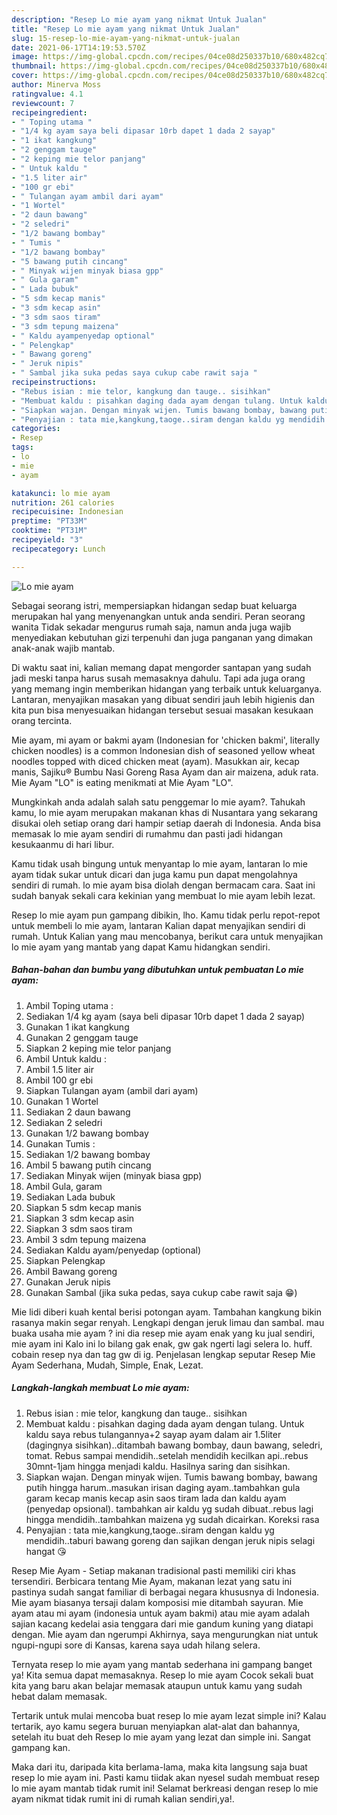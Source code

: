 ```yaml
---
description: "Resep Lo mie ayam yang nikmat Untuk Jualan"
title: "Resep Lo mie ayam yang nikmat Untuk Jualan"
slug: 15-resep-lo-mie-ayam-yang-nikmat-untuk-jualan
date: 2021-06-17T14:19:53.570Z
image: https://img-global.cpcdn.com/recipes/04ce08d250337b10/680x482cq70/lo-mie-ayam-foto-resep-utama.jpg
thumbnail: https://img-global.cpcdn.com/recipes/04ce08d250337b10/680x482cq70/lo-mie-ayam-foto-resep-utama.jpg
cover: https://img-global.cpcdn.com/recipes/04ce08d250337b10/680x482cq70/lo-mie-ayam-foto-resep-utama.jpg
author: Minerva Moss
ratingvalue: 4.1
reviewcount: 7
recipeingredient:
- " Toping utama "
- "1/4 kg ayam saya beli dipasar 10rb dapet 1 dada 2 sayap"
- "1 ikat kangkung"
- "2 genggam tauge"
- "2 keping mie telor panjang"
- " Untuk kaldu "
- "1.5 liter air"
- "100 gr ebi"
- " Tulangan ayam ambil dari ayam"
- "1 Wortel"
- "2 daun bawang"
- "2 seledri"
- "1/2 bawang bombay"
- " Tumis "
- "1/2 bawang bombay"
- "5 bawang putih cincang"
- " Minyak wijen minyak biasa gpp"
- " Gula garam"
- " Lada bubuk"
- "5 sdm kecap manis"
- "3 sdm kecap asin"
- "3 sdm saos tiram"
- "3 sdm tepung maizena"
- " Kaldu ayampenyedap optional"
- " Pelengkap"
- " Bawang goreng"
- " Jeruk nipis"
- " Sambal jika suka pedas saya cukup cabe rawit saja "
recipeinstructions:
- "Rebus isian : mie telor, kangkung dan tauge.. sisihkan"
- "Membuat kaldu : pisahkan daging dada ayam dengan tulang. Untuk kaldu saya rebus tulangannya+2 sayap ayam dalam air 1.5liter (dagingnya sisihkan)..ditambah bawang bombay, daun bawang, seledri, tomat. Rebus sampai mendidih..setelah mendidih kecilkan api..rebus 30mnt-1jam hingga menjadi kaldu. Hasilnya saring dan sisihkan."
- "Siapkan wajan. Dengan minyak wijen. Tumis bawang bombay, bawang putih hingga harum..masukan irisan daging ayam..tambahkan gula garam kecap manis kecap asin saos tiram lada dan kaldu ayam (penyedap opsional). tambahkan air kaldu yg sudah dibuat..rebus lagi hingga mendidih..tambahkan maizena yg sudah dicairkan. Koreksi rasa"
- "Penyajian : tata mie,kangkung,taoge..siram dengan kaldu yg mendidih..taburi bawang goreng dan sajikan dengan jeruk nipis selagi hangat 😘"
categories:
- Resep
tags:
- lo
- mie
- ayam

katakunci: lo mie ayam 
nutrition: 261 calories
recipecuisine: Indonesian
preptime: "PT33M"
cooktime: "PT31M"
recipeyield: "3"
recipecategory: Lunch

---
```



![Lo mie ayam](https://img-global.cpcdn.com/recipes/04ce08d250337b10/680x482cq70/lo-mie-ayam-foto-resep-utama.jpg)

Sebagai seorang istri, mempersiapkan hidangan sedap buat keluarga merupakan hal yang menyenangkan untuk anda sendiri. Peran seorang  wanita Tidak sekadar mengurus rumah saja, namun anda juga wajib menyediakan kebutuhan gizi terpenuhi dan juga panganan yang dimakan anak-anak wajib mantab.

Di waktu  saat ini, kalian memang dapat mengorder santapan yang sudah jadi meski tanpa harus susah memasaknya dahulu. Tapi ada juga orang yang memang ingin memberikan hidangan yang terbaik untuk keluarganya. Lantaran, menyajikan masakan yang dibuat sendiri jauh lebih higienis dan kita pun bisa menyesuaikan hidangan tersebut sesuai masakan kesukaan orang tercinta. 

Mie ayam, mi ayam or bakmi ayam (Indonesian for &#39;chicken bakmi&#39;, literally chicken noodles) is a common Indonesian dish of seasoned yellow wheat noodles topped with diced chicken meat (ayam). Masukkan air, kecap manis, Sajiku® Bumbu Nasi Goreng Rasa Ayam dan air maizena, aduk rata. Mie Ayam &#34;LO&#34; is eating menikmati at Mie Ayam &#34;LO&#34;.

Mungkinkah anda adalah salah satu penggemar lo mie ayam?. Tahukah kamu, lo mie ayam merupakan makanan khas di Nusantara yang sekarang disukai oleh setiap orang dari hampir setiap daerah di Indonesia. Anda bisa memasak lo mie ayam sendiri di rumahmu dan pasti jadi hidangan kesukaanmu di hari libur.

Kamu tidak usah bingung untuk menyantap lo mie ayam, lantaran lo mie ayam tidak sukar untuk dicari dan juga kamu pun dapat mengolahnya sendiri di rumah. lo mie ayam bisa diolah dengan bermacam cara. Saat ini sudah banyak sekali cara kekinian yang membuat lo mie ayam lebih lezat.

Resep lo mie ayam pun gampang dibikin, lho. Kamu tidak perlu repot-repot untuk membeli lo mie ayam, lantaran Kalian dapat menyajikan sendiri di rumah. Untuk Kalian yang mau mencobanya, berikut cara untuk menyajikan lo mie ayam yang mantab yang dapat Kamu hidangkan sendiri.

<!--inarticleads1-->

##### Bahan-bahan dan bumbu yang dibutuhkan untuk pembuatan Lo mie ayam:

1. Ambil  Toping utama :
1. Sediakan 1/4 kg ayam (saya beli dipasar 10rb dapet 1 dada 2 sayap)
1. Gunakan 1 ikat kangkung
1. Gunakan 2 genggam tauge
1. Siapkan 2 keping mie telor panjang
1. Ambil  Untuk kaldu :
1. Ambil 1.5 liter air
1. Ambil 100 gr ebi
1. Siapkan  Tulangan ayam (ambil dari ayam)
1. Gunakan 1 Wortel
1. Sediakan 2 daun bawang
1. Sediakan 2 seledri
1. Gunakan 1/2 bawang bombay
1. Gunakan  Tumis :
1. Sediakan 1/2 bawang bombay
1. Ambil 5 bawang putih cincang
1. Sediakan  Minyak wijen (minyak biasa gpp)
1. Ambil  Gula, garam
1. Sediakan  Lada bubuk
1. Siapkan 5 sdm kecap manis
1. Siapkan 3 sdm kecap asin
1. Siapkan 3 sdm saos tiram
1. Ambil 3 sdm tepung maizena
1. Sediakan  Kaldu ayam/penyedap (optional)
1. Siapkan  Pelengkap
1. Ambil  Bawang goreng
1. Gunakan  Jeruk nipis
1. Gunakan  Sambal (jika suka pedas, saya cukup cabe rawit saja 😁)


Mie lidi diberi kuah kental berisi potongan ayam. Tambahan kangkung bikin rasanya makin segar renyah. Lengkapi dengan jeruk limau dan sambal. mau buaka usaha mie ayam ? ini dia resep mie ayam enak yang ku jual sendiri, mie ayam ini Kalo ini lo bilang gak enak, gw gak ngerti lagi selera lo. huff. cobain resep nya dan tag gw di ig. Penjelasan lengkap seputar Resep Mie Ayam Sederhana, Mudah, Simple, Enak, Lezat. 

<!--inarticleads2-->

##### Langkah-langkah membuat Lo mie ayam:

1. Rebus isian : mie telor, kangkung dan tauge.. sisihkan
1. Membuat kaldu : pisahkan daging dada ayam dengan tulang. Untuk kaldu saya rebus tulangannya+2 sayap ayam dalam air 1.5liter (dagingnya sisihkan)..ditambah bawang bombay, daun bawang, seledri, tomat. Rebus sampai mendidih..setelah mendidih kecilkan api..rebus 30mnt-1jam hingga menjadi kaldu. Hasilnya saring dan sisihkan.
1. Siapkan wajan. Dengan minyak wijen. Tumis bawang bombay, bawang putih hingga harum..masukan irisan daging ayam..tambahkan gula garam kecap manis kecap asin saos tiram lada dan kaldu ayam (penyedap opsional). tambahkan air kaldu yg sudah dibuat..rebus lagi hingga mendidih..tambahkan maizena yg sudah dicairkan. Koreksi rasa
1. Penyajian : tata mie,kangkung,taoge..siram dengan kaldu yg mendidih..taburi bawang goreng dan sajikan dengan jeruk nipis selagi hangat 😘


Resep Mie Ayam - Setiap makanan tradisional pasti memiliki ciri khas tersendiri. Berbicara tentang Mie Ayam, makanan lezat yang satu ini pastinya sudah sangat familiar di berbagai negara khususnya di Indonesia. Mie ayam biasanya tersaji dalam komposisi mie ditambah sayuran. Mie ayam atau mi ayam (indonesia untuk ayam bakmi) atau mie ayam adalah sajian kacang kedelai asia tenggara dari mie gandum kuning yang diatapi dengan. Mie ayam dan ngerumpi Akhirnya, saya mengurungkan niat untuk ngupi-ngupi sore di Kansas, karena saya udah hilang selera. 

Ternyata resep lo mie ayam yang mantab sederhana ini gampang banget ya! Kita semua dapat memasaknya. Resep lo mie ayam Cocok sekali buat kita yang baru akan belajar memasak ataupun untuk kamu yang sudah hebat dalam memasak.

Tertarik untuk mulai mencoba buat resep lo mie ayam lezat simple ini? Kalau tertarik, ayo kamu segera buruan menyiapkan alat-alat dan bahannya, setelah itu buat deh Resep lo mie ayam yang lezat dan simple ini. Sangat gampang kan. 

Maka dari itu, daripada kita berlama-lama, maka kita langsung saja buat resep lo mie ayam ini. Pasti kamu tiidak akan nyesel sudah membuat resep lo mie ayam mantab tidak rumit ini! Selamat berkreasi dengan resep lo mie ayam nikmat tidak rumit ini di rumah kalian sendiri,ya!.

